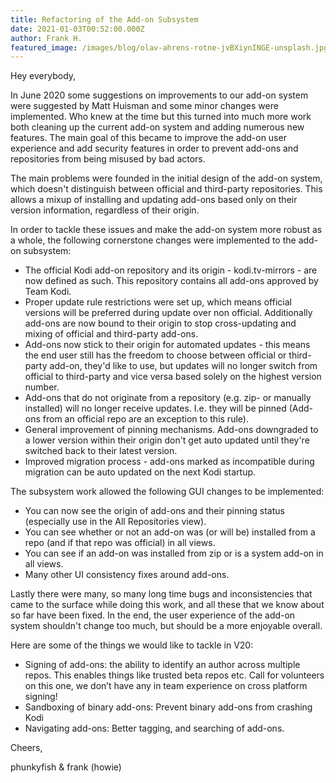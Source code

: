 ```yaml
---
title: Refactoring of the Add-on Subsystem
date: 2021-01-03T00:52:00.000Z
author: Frank H.
featured_image: /images/blog/olav-ahrens-rotne-jvBXiynINGE-unsplash.jpg
---
```

Hey everybody,

In June 2020 some suggestions on improvements to our add-on system were suggested by Matt Huisman and some minor changes were implemented. Who knew at the time but this turned into much more work both cleaning up the current add-on system and adding numerous new features. The main goal of this became to improve the add-on user experience and add security features in order to prevent add-ons and repositories from being misused by bad actors.

The main problems were founded in the initial design of the add-on system, which doesn't distinguish between official and third-party repositories. This allows a mixup of installing and updating add-ons based only on their version information, regardless of their origin.

In order to tackle these issues and make the add-on system more robust as a whole, the following cornerstone changes were implemented to the add-on subsystem:

* The official Kodi add-on repository and its origin - kodi.tv-mirrors - are now defined as such. This repository contains all add-ons approved by Team Kodi.
* Proper update rule restrictions were set up, which means official versions will be preferred during update over non official. Additionally add-ons are now bound to their origin to stop cross-updating and mixing of official and third-party add-ons.
* Add-ons now stick to their origin for automated updates - this means the end user still has the freedom to choose between official or third-party add-on, they'd like to use, but updates will no longer switch from official to third-party and vice versa based solely on the highest version number.
* Add-ons that do not originate from a repository (e.g. zip- or manually installed) will no longer receive updates. I.e. they will be pinned (Add-ons from an official repo are an exception to this rule).
* General improvement of pinning mechanisms. Add-ons downgraded to a lower version within their origin don't get auto updated until they're switched back to their latest version.
* Improved migration process - add-ons marked as incompatible during migration can be auto updated on the next Kodi startup.

The subsystem work allowed the following GUI changes to be implemented:

* You can now see the origin of add-ons and their pinning status (especially use in the All Repositories view).
* You can see whether or not an add-on was (or will be) installed from a repo (and if that repo was official) in all views.
* You can see if an add-on was installed from zip or is a system add-on in all views.
* Many other UI consistency fixes around add-ons.

Lastly there were many, so many long time bugs and inconsistencies that came to the surface while doing this work, and all these that we know about so far have been fixed. In the end, the user experience of the add-on system shouldn't change too much, but should be a more enjoyable overall.

Here are some of the things we would like to tackle in V20:

* Signing of add-ons: the ability to identify an author across multiple repos. This enables things like trusted beta repos etc. Call for volunteers on this one, we don’t have any in team experience on cross platform signing!
* Sandboxing of binary add-ons: Prevent binary add-ons from crashing Kodi
* Navigating add-ons: Better tagging, and searching of add-ons.

Cheers,

phunkyfish & frank (howie)
